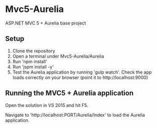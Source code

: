 # Mvc5-Aurelia
ASP.NET MVC 5 + Aurelia base project

## Setup

1. Clone the repository
2. Open a terminal under Mvc5-Aurelia/Aurelia
3. Run 'npm install'
4. Run 'jspm install -y'
5. Test the Aurelia application by running 'gulp watch'. Check the app loads correctly on your browser (point it to http://localhost:9000)

## Running the MVC5 + Aurelia application

Open the solution in VS 2015 and hit F5.

Navigate to 'http://localhost:PORT/Aurelia/Index' to load the Aurelia application.
